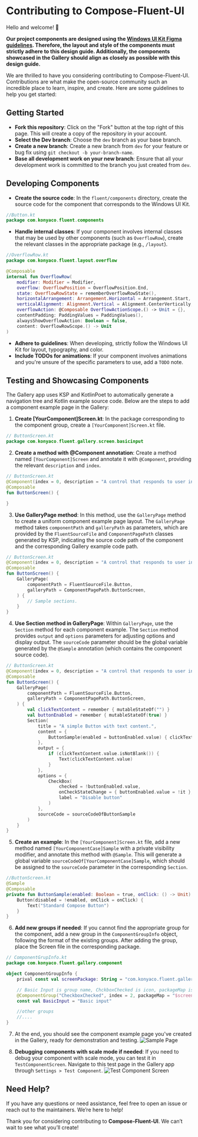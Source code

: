 # Contributing to Compose-Fluent-UI

Hello and welcome! 🎉

**Our project components are designed using the [Windows UI Kit Figma guidelines](https://www.figma.com/community/file/1440832812269040007/windows-ui-kit). Therefore, the layout and style of the components must strictly adhere to this design guide. Additionally, the components showcased in the Gallery should align as closely as possible with this design guide.**

We are thrilled to have you considering contributing to Compose-Fluent-UI. Contributions are what make the open-source community such an incredible place to learn, inspire, and create. Here are some guidelines to help you get started:

## Getting Started

- **Fork this repository**: Click on the "Fork" button at the top right of this page. This will create a copy of the repository in your account.
- **Select the Dev branch**: Choose the `dev` branch as your base branch.
- **Create a new branch**: Create a new branch from `dev` for your feature or bug fix using `git checkout -b your-branch-name`.
- **Base all development work on your new branch**: Ensure that all your development work is committed to the branch you just created from `dev`.

## Developing Components

- **Create the source code**: In the `fluent/components` directory, create the source code for the component that corresponds to the Windows UI Kit.
```Kotlin
//Button.kt
package com.konyaco.fluent.components
```
- **Handle internal classes**: If your component involves internal classes that may be used by other components (such as `OverflowRow`), create the relevant classes in the appropriate package (e.g., `/layout`).
```Kotlin
//OverflowRow.kt
package com.konyaco.fluent.layout.overflow

@Composable
internal fun OverflowRow(
    modifier: Modifier = Modifier,
    overflow: OverflowPosition = OverflowPosition.End,
    state: OverflowRowState = rememberOverflowRowState(),
    horizontalArrangement: Arrangement.Horizontal = Arrangement.Start,
    verticalAlignment: Alignment.Vertical = Alignment.CenterVertically,
    overflowAction: @Composable OverflowActionScope.() -> Unit = {},
    contentPadding: PaddingValues = PaddingValues(),
    alwaysShowOverflowAction: Boolean = false,
    content: OverflowRowScope.() -> Unit
)
```
- **Adhere to guidelines**: When developing, strictly follow the Windows UI Kit for layout, typography, and color.
- **Include TODOs for animations**: If your component involves animations and you're unsure of the specific parameters to use, add a `TODO` note.

## Testing and Showcasing Components

The Gallery app uses KSP and KotlinPoet to automatically generate a navigation tree and Kotlin example source code. Below are the steps to add a component example page in the Gallery:

1. **Create [YourComponent]Screen.kt**: In the package corresponding to the component group, create a `[YourComponent]Screen.kt` file.
```Kotlin
// ButtonScreen.kt
package com.konyaco.fluent.gallery.screen.basicinput
```
2. **Create a method with @Component annotation**: Create a method named `[YourComponent]Screen` and annotate it with `@Component`, providing the relevant `description` and `index`.
```Kotlin
// ButtonScreen.kt
@Component(index = 0, description = "A control that responds to user input")
@Composable
fun ButtonScreen() {

}
```

3. **Use GalleryPage method**: In this method, use the `GalleryPage` method to create a uniform component example page layout. The `GalleryPage` method takes `componentPath` and `galleryPath` as parameters, which are provided by the `FluentSourceFile` and `ComponentPagePath` classes generated by KSP, indicating the source code path of the component and the corresponding Gallery example code path.
```Kotlin
// ButtonScreen.kt
@Component(index = 0, description = "A control that responds to user input")
@Composable
fun ButtonScreen() {
    GalleryPage(
        componentPath = FluentSourceFile.Button,
        galleryPath = ComponentPagePath.ButtonScreen,
    ) {
        // Sample sections.
    }
}
```
4. **Use Section method in GalleryPage**: Within `GalleryPage`, use the `Section` method for each component example. The `Section` method provides `output` and `options` parameters for adjusting options and display output. The `sourceCode` parameter should be the global variable generated by the `@Sample` annotation (which contains the component source code).
```Kotlin
// ButtonScreen.kt
@Component(index = 0, description = "A control that responds to user input")
@Composable
fun ButtonScreen() {
    GalleryPage(
        componentPath = FluentSourceFile.Button,
        galleryPath = ComponentPagePath.ButtonScreen,
    ) {
        val clickTextContent = remember { mutableStateOf("") }
        val buttonEnabled = remember { mutableStateOf(true) }
        Section(
            title = "A simple Button with text content.",
            content = {
                ButtonSample(enabled = buttonEnabled.value) { clickTextContent.value = "You clicked: Button 1" }
            },
            output = {
                if (clickTextContent.value.isNotBlank()) {
                    Text(clickTextContent.value)
                }
            },
            options = {
                CheckBox(
                    checked = !buttonEnabled.value,
                    onCheckStateChange = { buttonEnabled.value = !it },
                    label = "Disable button"
                )
            },
            sourceCode = sourceCodeOfButtonSample
        )
    }
}
```
5. **Create an example**: In the `[YourComponent]Screen.kt` file, add a new method named `[YourComponentCase]Sample` with a private visibility modifier, and annotate this method with `@Sample`. This will generate a global variable `sourceCodeOf[YourComponentCase]Sample`, which should be assigned to the `sourceCode` parameter in the corresponding `Section`.
```Kotlin
//ButtonScreen.kt
@Sample
@Composable
private fun ButtonSample(enabled: Boolean = true, onClick: () -> Unit) {
    Button(disabled = !enabled, onClick = onClick) {
        Text("Standard Compose Button")
    }
}
```
6. **Add new groups if needed**: If you cannot find the appropriate group for the component, add a new group in the `ComponentGroupInfo` object, following the format of the existing groups. After adding the group, place the Screen file in the corresponding package.
```Kotlin
// ComponentGrupInfo.kt
package com.konyaco.fluent.gallery.component

object ComponentGroupInfo {
    prival const val screenPackage: String = "com.konyaco.fluent.gallery.screen"

    // Basic Input is group name, ChckboxChecked is icon, packageMap is the component screens under this group were placed, like ButtonScreen
    @ComponentGroup("CheckboxChecked", index = 2, packageMap = "$screenPackage.basicinput")
    const val BasicInput = "Basic input"

    //other groups
    //....
}
```

7. At the end, you should see the component example page you've created in the Gallery, ready for demonstration and testing.
![Sample Page](/assets/sample_page_screenshot.png)

8. **Debugging components with scale mode if needed**: If you need to debug your component with scale mode, you can test it in `TestComponentScreen`. Navigate to this test page in the Gallery app through `Settings > Test Component`.
![Test Component Screen](/assets/test_component_screenshot.png)

## Need Help?

If you have any questions or need assistance, feel free to open an issue or reach out to the maintainers. We’re here to help!

Thank you for considering contributing to **Compose-Fluent-UI**. We can’t wait to see what you’ll create!
